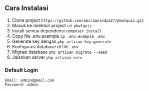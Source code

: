 ## Cara Instalasi
1. Clone project `https://github.com/amiraanindya27/pbwlquiz.git` 
2. Masuk ke direktori project `cd pbwlquiz` 
3. Install semua dependensi `composer install` 
4. Copy file .env.example `cp .env.example .env`
5. Generate key dengan `php artisan key:generate`
6. Konfigurasi database di file `.env`
7. Migrasi database `php artisan migrate --seed`
8. Jalankan server `php artisan serv`

### Default Login 
```
Email: admin@gmail.com
Password: admin
```
